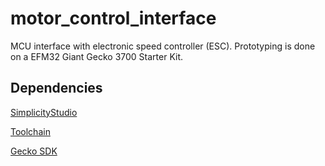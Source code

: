 # motor_control_interface
MCU interface with electronic speed controller (ESC). Prototyping is done on a EFM32 Giant Gecko 3700 Starter Kit.

## Dependencies

[SimplicityStudio](https://www.silabs.com/products/development-tools/software/simplicity-studio)

[Toolchain](https://launchpad.net/gcc-arm-embedded/4.8/4.8-2013-q4-major)

[Gecko SDK](https://github.com/SiliconLabs/Gecko_SDK/releases)


